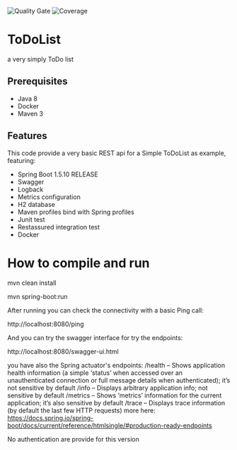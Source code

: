 ![Quality Gate](https://sonarcloud.io/api/project_badges/measure?project=ch.ricardo.project%3AToDoList&metric=alert_status)
![Coverage](https://sonarcloud.io/api/project_badges/measure?project=ch.ricardo.project%3AToDoList&metric=coverage)

# ToDoList
a very simply ToDo list

## Prerequisites

* Java 8
* Docker
* Maven 3

## Features
This code provide a very basic REST api for a Simple ToDoList as example, featuring:
* Spring Boot 1.5.10 RELEASE
* Swagger
* Logback
* Metrics configuration
* H2 database
* Maven profiles bind with Spring profiles
* Junit test
* Restassured integration test
* Docker

# How to compile and run

mvn clean install

mvn spring-boot:run

After running you can check the connectivity with a basic Ping call:

http://localhost:8080/ping

And you can try the swagger interface for try the endpoints:

http://localhost:8080/swagger-ui.html

you have also the Spring actuator's endpoints:
/health – Shows application health information (a simple ‘status’ when accessed over an unauthenticated connection or full message details when authenticated); it’s not sensitive by default
/info – Displays arbitrary application info; not sensitive by default
/metrics – Shows ‘metrics’ information for the current application; it’s also sensitive by default
/trace – Displays trace information (by default the last few HTTP requests)
more here: https://docs.spring.io/spring-boot/docs/current/reference/htmlsingle/#production-ready-endpoints

No authentication are provide for this version